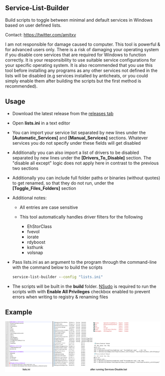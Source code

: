 ## Service-List-Builder

Build scripts to toggle between minimal and default services in Windows based on user defined lists.

Contact: https://twitter.com/amitxv

I am not responsible for damage caused to computer. This tool is powerful & for advanced users only. There is a risk of damaging your operating system if you disable core services that are required for Windows to function correctly. It is your responsibility to use suitable service configurations for your specific operating system. It is also recommended that you use this tool before installing any programs as any other services not defined in the lists will be disabled (e.g services installed by anticheats, or you could simply enable them after building the scripts but the first method is recommended).

## Usage
- Download the latest release from the [releases tab](https://github.com/amitxv/Service-List-Builder/releases)

- Open **lists.ini** in a text editor

- You can import your service list separated by new lines under the **[Automatic_Services]** and **[Manual_Services]** sections. Whatever services you do not specify under these fields will get disabled

- Additionally you can also import a list of drivers to be disabled separated by new lines under the **[Drivers_To_Disable]** section. The "disable all except" logic does not apply here in contrast to the previous two sections

- Additionally you can include full folder paths or binaries (without quotes) to get renamed, so that they do not run, under the **[Toggle_Files_Folders]** section

- Additional notes:

  - All entries are case sensitive

  - This tool automatically handles driver filters for the following
  
    - EhStorClass
    - fvevol
    - iorate
    - rdyboost
    - ksthunk
    - volsnap

- Pass lists.ini as an argument to the program through the command-line with the command below to build the scripts

  ```bat
  service-list-builder --config "lists.ini"
  ```

- The scripts will be built in the **build** folder. [NSudo](https://github.com/M2Team/NSudo) is required to run the scripts with with **Enable All Privileges** checkbox enabled to prevent errors when writing to registry & renaming files

## Example

<img src="./img/lists.png" width="1000"> 